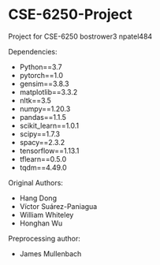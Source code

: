# CSE-6250-Project
Project for CSE-6250
bostrower3
npatel484

Dependencies:

- Python==3.7
- pytorch==1.0
- gensim==3.8.3
- matplotlib==3.3.2
- nltk==3.5
- numpy==1.20.3
- pandas==1.1.5
- scikit_learn==1.0.1
- scipy==1.7.3
- spacy==2.3.2
- tensorflow==1.13.1
- tflearn==0.5.0
- tqdm==4.49.0


Original Authors:
- Hang Dong 
- Víctor Suárez-Paniagua 
- William Whiteley 
- Honghan Wu

Preprocessing author:
- James Mullenbach
